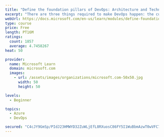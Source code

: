 ```yaml
---
title: "Define the foundation pillars of DevOps: Architecture and Technology"
excerpt: "There are three things required to make DevOps happen: the cultural component, tools and technology, and architecture. Discover the last two foundation pillars of DevOps, Architecture and Technology!"
webUrl: https://docs.microsoft.com/en-us/learn/modules/define-foundation-pillars/
type: course
price: Free
length: PT16M
ratings:
  count: 1857
  average: 4.7458267
heat: 50

provider:
  name: Microsoft Learn
  domain: microsoft.com
  images:
    - url: /assets/images/organizations/microsoft.com-50x50.jpg
      width: 50
      height: 50

levels:
  - Beginner

topics:
  - Azure
  - DevOps

secured: "C4cJY9GmSp/PIdJ23HMWYD32ZuWLjEfL8RXuosC86FY5I1WuBbmAzwT0wVFC7ejwQLvZbtYJ6PLff0zHkebsZ/x457MYQesN6UOdsdXTOKomcRiZWsOsA1Jh7HbdHjiUAWdAhYcoaCkf4iN7iLo0f3BCMwe/5siODK0qQzEM40aitgHx/Xffvd9RPQFfIXtNt3qfZjp/oNmiVZgx7CpAUbZD9IpcVhTyPjlY8qv1vAY124HiCCY9uy9v4y0TtgFj8zAeBEhEd8yYvW9aKxjE+Phlo2W/JGShM+IukG5BPp1PgMsL3m3guhnFoaBbbpI4t36uBNooNzqp1DRr2mNKHZa88sqb8W0GLtJ4FUkjdX4Zrt7A8woxYjABgdGSoY/nWAkVKdgFtLsprU94B3IlyHVXhK3dOtIg4+tUJGZ4sYg=;bGazC31VPJOGfm2lBwFcvA=="
---
```


